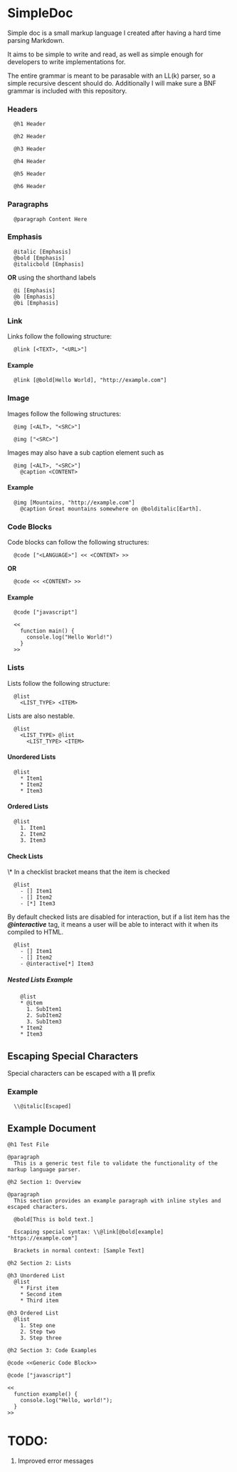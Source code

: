 # SimpleDoc

Simple doc is a small markup language I created after having a hard time parsing Markdown.

It aims to be simple to write and read, as well as simple enough for developers to write implementations for.

The entire grammar is meant to be parasable with an LL(k) parser, so a simple recursive descent should do.
Additionally I will make sure a BNF grammar is included with this repository.

### Headers

```
  @h1 Header
  
  @h2 Header
  
  @h3 Header
  
  @h4 Header
  
  @h5 Header
  
  @h6 Header
```

### Paragraphs

```
  @paragraph Content Here
```

### Emphasis

```
  @italic [Emphasis]
  @bold [Emphasis]
  @italicbold [Emphasis]
```

**OR** using the shorthand labels

```
  @i [Emphasis]
  @b [Emphasis]
  @bi [Emphasis] 
```

### Link


Links follow the following structure:

```
  @link [<TEXT>, "<URL>"]
```
#### **Example**
```
  @link [@bold[Hello World], "http://example.com"]
```
### Image

Images follow the following structures:

```
  @img [<ALT>, "<SRC>"]
```

```
  @img ["<SRC>"]
```

Images may also have a sub caption element such as 

```
  @img [<ALT>, "<SRC>"]
    @caption <CONTENT>
```


#### **Example**

```
  @img [Mountains, "http://example.com"]
    @caption Great mountains somewhere on @bolditalic[Earth].
```

### Code Blocks

Code blocks can follow the following structures:

```
  @code ["<LANGUAGE>"] << <CONTENT> >>
```

**OR**

```
  @code << <CONTENT> >>  
```

#### **Example**

```
  @code ["javascript"]

  <<
    function main() {
      console.log("Hello World!")
    }
  >>
```

### Lists



Lists follow the following structure:

```
  @list 
    <LIST_TYPE> <ITEM>
```

Lists are also nestable.
```
  @list 
    <LIST_TYPE> @list
      <LIST_TYPE> <ITEM>
```

#### Unordered Lists

```
  @list 
    * Item1
    * Item2
    * Item3 
```

#### Ordered Lists

```
  @list 
    1. Item1
    2. Item2
    3. Item3 
```

#### Check Lists

\\* In a checklist bracket means that the item is checked

```
  @list 
    - [] Item1
    - [] Item2
    - [*] Item3 
```

By default checked lists are disabled for interaction, but if a list item has the ***@interactive*** tag, 
it means a user will be able to interact with it when its compiled to HTML.

```
  @list 
    - [] Item1
    - [] Item2
    - @interactive[*] Item3 
```

##### **Nested Lists Example**

```
    @list 
    * @item
      1. SubItem1
      2. SubItem2
      3. SubItem3
    * Item2
    * Item3 
```

## Escaping Special Characters

Special characters can be escaped with a ***\\\\*** prefix


### **Example**

```
  \\@italic[Escaped]
```

## Example Document

```
@h1 Test File

@paragraph
  This is a generic test file to validate the functionality of the markup language parser.

@h2 Section 1: Overview

@paragraph
  This section provides an example paragraph with inline styles and escaped characters.

  @bold[This is bold text.]

  Escaping special syntax: \\@link[@bold[example] "https://example.com"]

  Brackets in normal context: [Sample Text]

@h2 Section 2: Lists

@h3 Unordered List
  @list
    * First item
    * Second item
    * Third item

@h3 Ordered List
  @list
    1. Step one
    2. Step two
    3. Step three

@h2 Section 3: Code Examples

@code <<Generic Code Block>>

@code ["javascript"]

<<
  function example() {
    console.log("Hello, world!");
  }
>>  
```
# TODO:

1. Improved error messages

